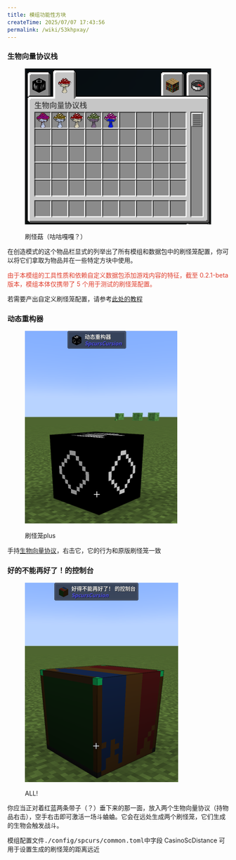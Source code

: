 ```yaml
---
title: 模组功能性方块
createTime: 2025/07/07 17:43:56
permalink: /wiki/53khpxay/
---
```


### **生物向量协议栈**

<figure><img src="/assets/intro1.png" alt="" width="452"><figcaption><p>刷怪菇（咕咕嘎嘎？）</p></figcaption></figure>

在创造模式的这个物品栏显式的列举出了所有模组和数据包中的刷怪笼配置，你可以将它们拿取为物品并在一些特定方块中使用。

<span style="color:#e03e2d">由于本模组的工具性质和依赖自定义数据包添加游戏内容的特征，截至 0.2.1-beta 版本，模组本体仅携带了 5 个用于测试的刷怪笼配置。</span>

若需要产出自定义刷怪笼配置，请参考[此处的教程](JSON文件格式/刷怪笼文件.md)

### **动态重构器**

<figure><img src="/assets/intro2.png" alt="" width="347"><figcaption><p>刷怪笼plus</p></figcaption></figure>

手持[生物向量协议](#生物向量协议栈)，右击它，它的行为和原版刷怪笼一致

### **好的不能再好了！的控制台**

<figure><img src="/assets/intro3.png" alt="" width="349"><figcaption><p>ALL!</p></figcaption></figure>

你应当正对着红蓝两条带子（？）垂下来的那一面，放入两个生物向量协议（持物品右击），空手右击即可激活一场斗蛐蛐。它会在远处生成两个刷怪笼，它们生成的生物会触发战斗。

模组配置文件<kbd>./config/spcurs/common.toml</kbd>中字段 CasinoScDistance 可用于设置生成的刷怪笼的距离远近

